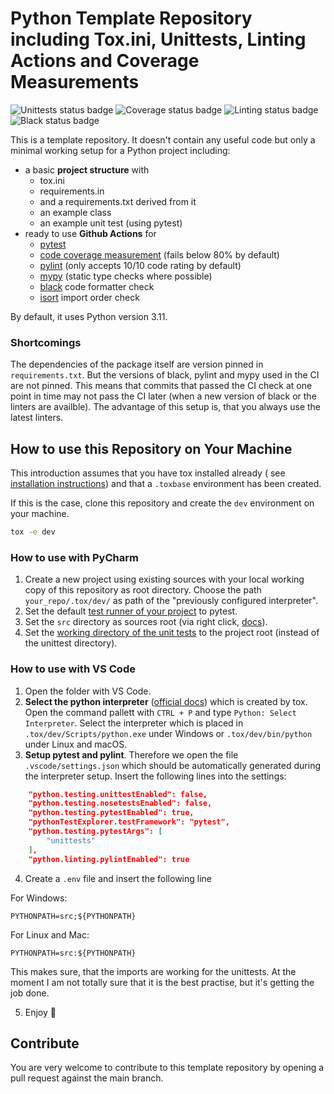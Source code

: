 # Python Template Repository including Tox.ini, Unittests, Linting Actions and Coverage Measurements

<!--- you need to replace the `organization/repo_name` in the status badge URLs --->

![Unittests status badge](https://github.com/Hochfrequenz/python_template_repository/workflows/Unittests/badge.svg)
![Coverage status badge](https://github.com/Hochfrequenz/python_template_repository/workflows/Coverage/badge.svg)
![Linting status badge](https://github.com/Hochfrequenz/python_template_repository/workflows/Linting/badge.svg)
![Black status badge](https://github.com/Hochfrequenz/python_template_repository/workflows/Black/badge.svg)

This is a template repository. It doesn't contain any useful code but only a minimal working setup for a Python project including:

- a basic **project structure** with
  - tox.ini
  - requirements.in
  - and a requirements.txt derived from it
  - an example class
  - an example unit test (using pytest)
- ready to use **Github Actions** for
  - [pytest](https://pytest.org)
  - [code coverage measurement](https://coverage.readthedocs.io) (fails below 80% by default)
  - [pylint](https://pylint.org/) (only accepts 10/10 code rating by default)
  - [mypy](https://github.com/python/mypy) (static type checks where possible)
  - [black](https://github.com/psf/black) code formatter check
  - [isort](https://pycqa.github.io/isort/) import order check
  

By default, it uses Python version 3.11.

### Shortcomings
The dependencies of the package itself are version pinned in `requirements.txt`.
But the versions of black, pylint and mypy used in the CI are not pinned.
This means that commits that passed the CI check at one point in time may not pass the CI later (when a new version of black or the linters are availble).
The advantage of this setup is, that you always use the latest linters.

## How to use this Repository on Your Machine

This introduction assumes that you have tox installed already (
see [installation instructions](https://tox.readthedocs.io/en/latest/install.html)) and that a `.toxbase` environment
has been created.

If this is the case, clone this repository and create the `dev` environment on your machine.

```bash
tox -e dev
```

### How to use with PyCharm

1. Create a new project using existing sources with your local working copy of this repository as root directory. Choose
   the path `your_repo/.tox/dev/` as path of the "previously configured interpreter".
2. Set the
   default [test runner of your project](https://www.jetbrains.com/help/pycharm/choosing-your-testing-framework.html) to
   pytest.
3. Set the `src` directory as sources root (via right click, [docs](https://www.jetbrains.com/help/pycharm/content-root.html)).
4. Set
   the [working directory of the unit tests](https://www.jetbrains.com/help/pycharm/creating-run-debug-configuration-for-tests.html)
   to the project root (instead of the unittest directory).

### How to use with VS Code

1. Open the folder with VS Code.
2. **Select the python interpreter** ([official docs](https://code.visualstudio.com/docs/python/environments#_manually-specify-an-interpreter)) which is created by tox. Open the command pallett with `CTRL + P` and type `Python: Select Interpreter`. Select the interpreter which is placed in `.tox/dev/Scripts/python.exe` under Windows or `.tox/dev/bin/python` under Linux and macOS.
3. **Setup pytest and pylint**. Therefore we open the file `.vscode/settings.json` which should be automatically generated during the interpreter setup. Insert the following lines into the settings:

```json
    "python.testing.unittestEnabled": false,
    "python.testing.nosetestsEnabled": false,
    "python.testing.pytestEnabled": true,
    "pythonTestExplorer.testFramework": "pytest",
    "python.testing.pytestArgs": [
        "unittests"
    ],
    "python.linting.pylintEnabled": true
```
4. Create a `.env` file and insert the following line

For Windows:
```
PYTHONPATH=src;${PYTHONPATH}
```
For Linux and Mac:
```
PYTHONPATH=src:${PYTHONPATH}
```
This makes sure, that the imports are working for the unittests.
At the moment I am not totally sure that it is the best practise, but it's getting the job done.

5. Enjoy 🤗

## Contribute

You are very welcome to contribute to this template repository by opening a pull request against the main branch.
